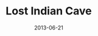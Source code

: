 ---
layout: wax/generic_collection_item
title: "Lost Indian Cave"
slug: "airtime-lost-indian-cave-2013"
date: "2013-06-21"
source: "Airtime"
image: "assets/images/AirTime_LostIndianCave_Summer2013.png"
# thumb: "/assets/images/thumbs/AdamsCountyFreePress_SeaOtterShooting_6.1905.jpg"  # optional
description: "Brief blurb…"
permalink: "/items/:slug/"
---